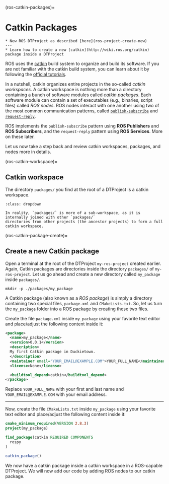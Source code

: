 (ros-catkin-packages)=
# Catkin Packages

```{needget}
* New ROS DTProject as described [here](ros-project-create-new)
---
* Learn how to create a new [catkin](http://wiki.ros.org/catkin) package inside a DTProject
```

ROS uses the [catkin](http://wiki.ros.org/catkin) build system to organize and build its software.
If you are not familiar with the catkin build system, you can learn about it by following the
[official tutorials](http://wiki.ros.org/catkin/Tutorials).

In a nutshell, catkin organizes entire projects in the so-called _catkin workspaces_.
A catkin workspace is nothing more than a directory containing a bunch of software modules called
_catkin packages_. Each software module can contain a set of executables (e.g., binaries, script files)
called _ROS nodes_. ROS nodes interact with one another using two of the most common communication patterns,
called 
[`publish-subscribe`](https://en.wikipedia.org/wiki/Publish%E2%80%93subscribe_pattern) and 
[`request-reply`](https://en.wikipedia.org/wiki/Request%E2%80%93response).

ROS implements the `publish-subscribe` pattern using **ROS Publishers** and **ROS Subscribers**, and the
`request-reply` pattern using **ROS Services**. More on these later.

Let us now take a step back and review catkin workspaces, packages, and nodes more in details.


(ros-catkin-workspace)=
## Catkin workspace

The directory `packages/` you find at the root of a DTProject is a catkin workspace.

````{admonition} Advanced: the real story behind the _packages_ directory
:class: dropdown

In reality, `packages/` is more of a sub-workspace, as it is internally joined with other `packages/`
directories from other projects (the ancestor projects) to form a full catkin workspace.
````


(ros-catkin-package-create)=
## Create a new Catkin package

Open a terminal at the root of the DTProject `my-ros-project` created earlier. 
Again, Catkin packages are directories inside the directory `packages/` of `my-ros-project`. 
Let us go ahead and create a new directory called `my_package` inside `packages/`.

    mkdir -p ./packages/my_package

A Catkin package (also known as a _ROS package_) is simply a directory containing two special files, 
`package.xml` and `CMakeLists.txt`. 
So, let us turn the `my_package` folder into a ROS package by creating these two files.

Create the file `package.xml` inside `my_package` using your favorite text editor and 
place/adjust the following content inside it:

```xml
<package>
  <name>my_package</name>
  <version>0.0.1</version>
  <description>
  My first Catkin package in Duckietown.
  </description>
  <maintainer email="YOUR_EMAIL@EXAMPLE.COM">YOUR_FULL_NAME</maintainer>
  <license>None</license>

  <buildtool_depend>catkin</buildtool_depend>
</package>
```

Replace `YOUR_FULL_NAME` with your first and last name and `YOUR_EMAIL@EXAMPLE.COM` with your email address.

---

Now, create the file `CMakeLists.txt` inside `my_package` using your favorite text editor and 
place/adjust the following content inside it:

```cmake
cmake_minimum_required(VERSION 2.8.3)
project(my_package)

find_package(catkin REQUIRED COMPONENTS
  rospy
)

catkin_package()
```

We now have a catkin package inside a catkin workspace in a ROS-capable DTProject.
We will now add our code by adding ROS nodes to our catkin package.
